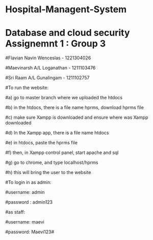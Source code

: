 # Hospital-Managent-System

# Database and cloud security Assignemnt 1 : Group 3

#Flavian Navin Wenceslas - 1221304026

#Maevinarsh A/L Loganathan - 1211103476

#Sri Raam A/L Gunalingam - 1211102757

#To run the website: 

#a) go to master branch where we uploaded the htdocs 

#b) in the htdocs, there is a file name hprms, download hprms file

#c) make sure Xampp is downloaded and ensure where was Xampp downloaded 

#d) In the Xampp app, there is a file name htdocs

#e) in htdocs, paste the hprms file

#f) then, in Xampp control panel, start apache and sql

#g) go to chrome, and type localhost/hprms

#h) this will bring the user to the website

#To login in as admin:

#username: admin

#password : admin123

#as staff:

#username: maevi

#password: Maevi123#




